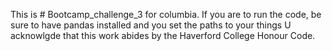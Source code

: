 This is # Bootcamp_challenge_3 for columbia. If you are to run the code, be sure to have pandas installed and you set the paths to your things
U acknowlgde that this work abides by the Haverford College Honour Code.

